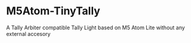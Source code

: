 # M5Atom-TinyTally
A Tally Arbiter compatible Tally Light based on M5 Atom Lite without any external accesory
